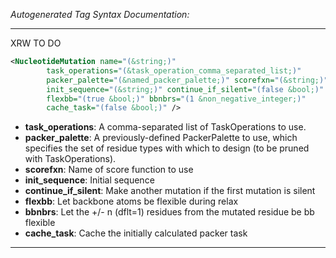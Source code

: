 <!-- THIS IS AN AUTOGENERATED FILE: Don't edit it directly, instead change the schema definition in the code itself. -->

_Autogenerated Tag Syntax Documentation:_

---
XRW TO DO

```xml
<NucleotideMutation name="(&string;)"
        task_operations="(&task_operation_comma_separated_list;)"
        packer_palette="(&named_packer_palette;)" scorefxn="(&string;)"
        init_sequence="(&string;)" continue_if_silent="(false &bool;)"
        flexbb="(true &bool;)" bbnbrs="(1 &non_negative_integer;)"
        cache_task="(false &bool;)" />
```

-   **task_operations**: A comma-separated list of TaskOperations to use.
-   **packer_palette**: A previously-defined PackerPalette to use, which specifies the set of residue types with which to design (to be pruned with TaskOperations).
-   **scorefxn**: Name of score function to use
-   **init_sequence**: Initial sequence
-   **continue_if_silent**: Make another mutation if the first mutation is silent
-   **flexbb**: Let backbone atoms be flexible during relax
-   **bbnbrs**: Let the +/- n (dflt=1) residues from the mutated residue be bb flexible
-   **cache_task**: Cache the initially calculated packer task

---
